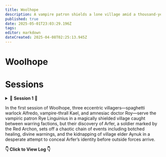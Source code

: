 ```yaml
---
title: Woolhope
description: A vampire patron shields a lone village amid a thousand-year war's no man's land.
published: true
date: 2025-05-01T23:03:29.196Z
tags: 
editor: markdown
dateCreated: 2025-04-08T02:25:13.945Z
---
```


# Woolhope


# Sessions

<details>

  <summary>
    📖 <strong>Session 1</strong> 📖 

In the first session of Woolhope, three eccentric villagers—spaghetti warlock Alfredo, vampire-thrall Kael, and amnesiac doctor Roy—serve the vampiric patron Rye Linguinius in a magically shielded village caught between warring factions, but their discovery of Arfer, a soldier marked by the Red Archon, sets off a chaotic chain of events including botched healing, divine warnings, and the kidnapping of village elder Aynuk in a desperate attempt to conceal Arfer’s identity before outside forces arrive.
    
**👇 Click to View Log 👇**
  </summary>

### **Session Metadata**  
- **Date**: April 7, 2025 
- **Session Number**: 1 


### **Session Log**  
#### **Entities**  
- **Player Characters (PCs)**:  
  - **Alfredo Fettuccini** (Nick): A spaghetti-based warlock, servant of the vampiric patron Rye Linguinius. Provides culinary services in the village.  
  - **Kael Virethorn** (Matthew): A vampire-esque thrall who manages village efficiency and sustains himself on animal blood.  
  - **Roy** (Cam): A hemophobic amnesiac "village doctor" who secretly sacrifices patients to Rye Linguinius.  
- **NPCs**:  
  - **Rye Linguinius**: The vampiric patron of Woolhope, protector of the village.  
  - **Arfer**: A wounded soldier from beyond the barrier, marked by the "Red Archon."  
  - **Aynuk**: The village elder, a gossipy figure with hidden knowledge.  
- **Factions/Concepts**:  
  - **Woolhope**: A village trapped in a magical barrier amidst a war between the Narascines and Wegatians.  
  - **The Red Archon**: A feared entity from beyond the barrier, implied to rival Rye Linguinius.  
  - **Soul Torn**: Monstrous entities inhabiting the wasteland outside the barrier.  

#### **Relationships & Interactions**  
- The PCs are thralls bound to Rye Linguinius, though Roy’s allegiance is ambiguous due to his amnesia.  
- Tension arises between the party and Aynuk when he discovers Arfer, leading to his kidnapping.  
- Alfredo’s devotion to "Breezy E" (his spaghetti patron) contrasts with Kael’s utilitarian vampirism and Roy’s chaotic neutrality.  

#### **Important Dialogue/Decisions**  
- **Discovery of Arfer**:  
  - *Alfredo*: "We must feed the hungry!" (Feeds Arfer marinara sauce).  
  - *Kael*: "This is how you treat your patients?" (After Roy explodes Arfer’s veins).  
- **Rye Linguinius’ Warning**: "Do not fuck this up. If the Red Archon finds him, we are all in danger."  
- **Kidnapping Aynuk**: The party debates disguising Arfer as Aynuk to hide him from the Red Archon’s representatives.  

#### **Notable Actions**  
- Roy’s necrotic "blood pressure experiment" on Arfer nearly kills him.  
- The party kidnaps Aynuk to silence him, planning to use his identity to hide Arfer.  


### **Session Timeline**  
1. **Introduction to Woolhope** (1/4 session):  
   - The PCs describe their roles in the village and their relationships with Rye Linguinius.  
   - Alfredo reveals his spaghetti-based physiology and devotion to "Breezy E."  

2. **Discovery of Arfer** (1/4 session):  
   - The party finds Arfer wounded near the barrier. Kael tastes his blood; Roy "heals" him violently.  
   - Aynuk warns them of the Red Archon’s mark on Arfer.  

3. **Confrontation with Rye Linguinius** (1/4 session):  
   - Rye orders the party to hide Arfer before representatives of the warring factions arrive.  
   - The party debates solutions, settling on kidnapping Aynuk to use his identity.  

4. **Kidnapping Aynuk** (1/4 session):  
   - The party breaks into Aynuk’s home, knocks him unconscious, and flees with him rolled in a rug.  



### **Character Progress Breakdown**  
#### **Alfredo Fettuccini**  
- **Progress**: Reinforced his role as a devout servant of Breezy E.  
- **Key Actions**: Fed Arfer marinara; advocated for balancing factions by capturing another outsider.  
- **Relationships**: Showed loyalty to Rye Linguinius but clashed with Roy’s methods.  

#### **Kael Virethorn**  
- **Progress**: Struggled with bloodlust but adhered to Rye’s rules.  
- **Key Actions**: Tasted Arfer’s blood; supported hiding Arfer in the restaurant.  
- **Emotional Arc**: Torn between hunger and duty.  

#### **Roy**  
- **Progress**: Revealed his amnesia and chaotic tendencies.  
- **Key Actions**: Experimented on Arfer; helped kidnap Aynuk.  
- **Relationships**: Distrusted by the party due to his violent "healing."  



### **NPCs Encountered**  
- **Arfer**:  
  - **First Impression**: Bloodied soldier with armor bearing the Red Archon’s symbol.  
  - **Notable Dialogue**: "Help me... The Red Archon forced me to fight."  
- **Aynuk**:  
  - **First Impression**: Village elder, initially helpful but now a kidnapping victim.  
  - **Allegiances**: Loyal to Woolhope but feared outsiders.  



### **Locations Visited**  
- **Woolhope Village**:  
  - **Description**: A secluded village protected by a pinkish magical barrier.  
  - **Notable Features**: Restaurant (Alfredo’s workplace), Rye Linguinius’ manor.  
- **The Barrier’s Edge**:  
  - **Dangers**: Soul Torn monsters patrol the wasteland beyond.  



### **Combat Encounters**  
N/A (No combat occurred, but tension with the Soul Torn was foreshadowed.)  



### **Highlights & Memorable Moments**  
- **Funny Quotes**:  
  - Alfredo: "I fed him of my body and blood!"  
  - Roy: "I’m a medical professional" (before exploding Arfer’s veins).  
- **Plot Twist**: Aynuk’s kidnapping and the party’s harebrained disguise plan.  



### **Loot & Rewards**  
N/A (No loot obtained, but Arfer’s armor and Aynuk’s books may become relevant.)  



### **Quest Progressions**  
- **Current Objective**: Hide Arfer from the Red Archon’s representatives.  
- **Next Steps**: Disguise Arfer as Aynuk or integrate him into the restaurant.  



### **World & Lore Discoveries**  
- **The Red Archon**: A powerful enemy of Rye Linguinius, marking Arfer as a possession.  
- **Soul Torn**: Monstrous entities in the wasteland, hinting at the barrier’s purpose.  
  
</details>





